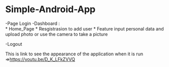 # Simple-Android-App
-Page Login
-Dashboard :  
            * Home_Page
            * Resgistrasion to add user
            * Feature input personal data and upload photo or use the camera to take a picture
            
-Logout

This is link to see the appearance of the application when it is run =>https://youtu.be/D_K_LFkZVVQ
